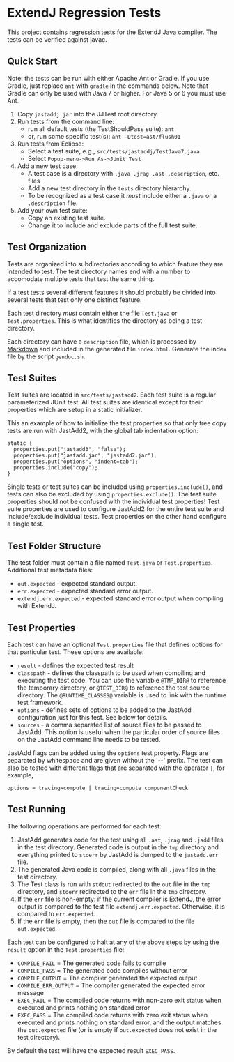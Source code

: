 ExtendJ Regression Tests
========================

This project contains regression tests for the ExtendJ Java compiler. The tests
can be verified against javac.

Quick Start
-----------

Note: the tests can be run with either Apache Ant or Gradle. If you use Gradle,
just replace `ant` with `gradle` in the commands below.  Note that Gradle can
only be used with Java 7 or higher. For Java 5 or 6 you must use Ant.

1. Copy `jastaddj.jar` into the JJTest root directory.
2. Run tests from the command line:
    * run all default tests (the TestShouldPass suite):
        `ant`
    * or, run some specific test(s):
        `ant -Dtest=ast/flush01`
3. Run tests from Eclipse:
    * Select a test suite, e.g., `src/tests/jastaddj/TestJava7.java`
    * Select `Popup-menu->Run As->JUnit Test`
4. Add a new test case:
    * A test case is a directory with `.java .jrag .ast .description`, etc. files
    * Add a new test directory in the `tests` directory hierarchy.
    * To be recognized as a test case it *must* include either a `.java` or a `.description` file.
5. Add your own test suite:
    * Copy an existing test suite.
    * Change it to include and exclude parts of the full test suite.

Test Organization
-----------------

Tests are organized into subdirectories according to which feature they are
intended to test. The test directory names end with a number to accomodate
multiple tests that test the same thing.

If a test tests several different features it should probably be divided into
several tests that test only one distinct feature.

Each test directory *must* contain either the file `Test.java` or
`Test.properties`. This is what identifies the directory as being a test
directory.

Each directory can have a `description` file, which is processed by
[Markdown](http://daringfireball.net/projects/markdown/syntax)
and included in the generated file `index.html`. Generate the index file
by the script `gendoc.sh`.

Test Suites
-----------

Test suites are located in `src/tests/jastadd2`. Each test suite is a regular
parameterized JUnit test. All test suites are identical except for their
properties which are setup in a static initializer.

This an example of how to initialize the test properties so that only tree copy
tests are run with JastAdd2, with the global tab indentation option:

    static {
      properties.put("jastadd3", "false");
      properties.put("jastadd.jar", "jastadd2.jar");
      properties.put("options", "indent=tab");
      properties.include("copy");
    }

Single tests or test suites can be included using `properties.include()`, and
tests can also be excluded by using `properties.exclude()`. The test suite
properties should not be confused with the individual test properties!  Test
suite properties are used to configure JastAdd2 for the entire test suite and
include/exclude individual tests. Test properties on the other hand configure a
single test.


Test Folder Structure
---------------------

The test folder must contain a file named `Test.java` or `Test.properties`.
Additional test metadata files:

* `out.expected` - expected standard output.
* `err.expected` - expected standard error output.
* `extendj.err.expected` - expected standard error output when compiling with ExtendJ.

Test Properties
---------------

Each test can have an optional `Test.properties` file that defines options for
that particular test. These options are available:

* `result` - defines the expected test result
* `classpath` - defines the classpath to be used when compiling and executing
  the test code. You can use the variable `@TMP_DIR@` to reference the
temporary directory, or `@TEST_DIR@` to reference the test source directory.
The `@RUNTIME_CLASSES@` variable is used to link with the runtime test framework.
* `options` - defines sets of options to be added to the JastAdd configuration
  just for this test. See below for details.
* `sources` - a comma separated list of source files to be passed to JastAdd.
  This option is useful when the particular order of source files on the
JastAdd command line needs to be tested.

JastAdd flags can be added using the `options` test property. Flags are
separated by whitespace and are given without the '--' prefix. The test can
also be tested with different flags that are separated with the operator `|`,
for example,

    options = tracing=compute | tracing=compute componentCheck


Test Running
------------

The following operations are performed for each test:

1. JastAdd generates code for the test using all `.ast`, `.jrag` and `.jadd`
files in the test directory. Generated code is output in the `tmp` directory
and everything printed to `stderr` by JastAdd is dumped to the `jastadd.err`
file.
2. The generated Java code is compiled, along with all `.java` files in the
test directory.
3. The Test class is run with `stdout` redirected to the `out` file in the `tmp`
directory, and `stderr` redirected to the `err` file in the `tmp` directory.
4. If the `err` file is non-empty: if the current compiler is ExtendJ,
the error output is compared to the test file `extendj.err.expected`.
Otherwise, it is compared to `err.expected`.
5. If the `err` file is empty, then the `out` file is
compared to the file `out.expected`.

Each test can be configured to halt at any of the above steps by using the
`result` option in the `Test.properties` file:

* `COMPILE_FAIL` = The generated code fails to compile
* `COMPILE_PASS` = The generated code compiles without error
* `COMPILE_OUTPUT` = The compiler generated the expected output
* `COMPILE_ERR_OUTPUT` = The compiler generated the expected error message
* `EXEC_FAIL`    = The compiled code returns with non-zero exit status when
  executed and prints nothing on standard error
* `EXEC_PASS`    = The compiled code returns with zero exit status when
  executed and prints nothing on standard error, and the output matches the
  `out.expected` file (or is empty if `out.expected` does not exist in
  the test directory).

By default the test will have the expected result `EXEC_PASS`.
